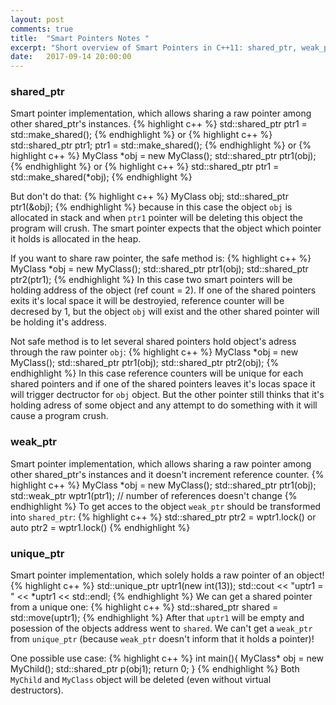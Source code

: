 ```yaml
---
layout: post
comments: true
title:  "Smart Pointers Notes "
excerpt: "Short overview of Smart Pointers in C++11: shared_ptr, weak_ptr and unique_ptr."
date:   2017-09-14 20:00:00
---
```


### shared_ptr
Smart pointer implementation, which allows sharing a raw pointer among other shared_ptr's instances.
{% highlight c++ %}
std::shared_ptr<MyClass> ptr1 = std::make_shared<MyClass>();
{% endhighlight %}
or
{% highlight c++ %}
std::shared_ptr<MyClass> ptr1;
ptr1 = std::make_shared<MyClass>();
{% endhighlight %}
or 
{% highlight c++ %}
MyClass *obj = new MyClass();
std::shared_ptr<MyClass> ptr1(obj);
{% endhighlight %}
or 
{% highlight c++ %}
std::shared_ptr<MyClass> ptr1 = std::make_shared(*obj);
{% endhighlight %}

But don't do that:
{% highlight c++ %}
MyClass obj;
std::shared_ptr<MyClass> ptr1(&obj);
{% endhighlight %}
because in this case the object `obj` is allocated in stack and when `ptr1` pointer will be deleting this object the program will crush.
The smart pointer expects that the object which pointer it holds is allocated in the heap.

If you want to share raw pointer, the safe method is:
{% highlight c++ %}
MyClass *obj = new MyClass();
std::shared_ptr<MyClass> ptr1(obj);
std::shared_ptr<MyClass> ptr2(ptr1);
{% endhighlight %}
In this case two smart pointers will be holding address of the object (ref count = 2). If one of the shared pointers exits it's local
space it will be destroyied, reference counter will be decresed by 1, but the object `obj` will exist and the other shared pointer will
be holding it's address.

Not safe method is to let several shared pointers hold object's adress through the raw pointer `obj`: 
{% highlight c++ %}
MyClass *obj = new MyClass();
std::shared_ptr<MyClass> ptr1(obj);
std::shared_ptr<MyClass> ptr2(obj);
{% endhighlight %}
In this case reference counters will be unique for each shared pointers and if one of the shared pointers leaves it's locas space
it will trigger dectructor for `obj` object. But the other pointer still thinks that it's holding adress of some object and any attempt
to do something with it will cause a program crush.

### weak_ptr
Smart pointer implementation, which allows sharing a raw pointer among other shared_ptr's instances and it doesn't increment reference
counter.
{% highlight c++ %}
MyClass *obj = new MyClass();
std::shared_ptr<MyClass> ptr1(obj);
std::weak_ptr<MyClass> wptr1(ptr1); // number of references doesn't change
{% endhighlight %}
To get acces to the object `weak_ptr` should be transformed into `shared_ptr`:
{% highlight c++ %}
std::shared_ptr<MyClass> ptr2 = wptr1.lock() or auto ptr2 = wptr1.lock()
{% endhighlight %}

### unique_ptr
Smart pointer implementation, which solely holds a raw pointer of an object!
{% highlight c++ %}
std::unique_ptr<int> uptr1(new int(13));
std::cout << "uptr1 = " << *uptr1 << std::endl;
{% endhighlight %}
We can get a shared pointer from a unique one:
{% highlight c++ %}
std::shared_ptr<int> shared = std::move(uptr1);
{% endhighlight %}
After that `uptr1` will be empty and posession of the objects address went to `shared`.
We can't get a `weak_ptr` from `unique_ptr` (because `weak_ptr` doesn't inform that it holds a pointer)!

One possible use case:
{% highlight c++ %}
int main(){
    MyClass* obj = new MyChild();
    std::shared_ptr<MyClass> p(obj1);
    return 0;
}
{% endhighlight %}
Both `MyChild` and `MyClass` object will be deleted (even without virtual destructors).
